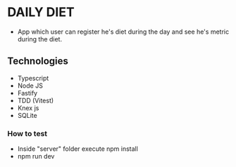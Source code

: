 # DAILY DIET

- App which user can register he's diet during the day and see he's metric during the diet.

## Technologies

- Typescript
- Node JS
- Fastify
- TDD (Vitest)
- Knex js
- SQLite

### How to test

- Inside "server" folder execute npm install
- npm run dev


